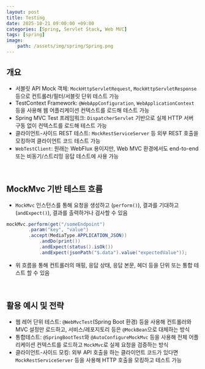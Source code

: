 ```yaml
---
layout: post
title: Testing
date: 2025-10-21 09:00:00 +09:00
categories: [Spring, Servlet Stack, Web MVC]
tags: [spring]
image:
    path: /assets/img/spring/Spring.png
---
```


## 개요

- 서블릿 API Mock 객체: `MockHttpServletRequest`, `MockHttpServletResponse` 등으로 컨트롤러/필터/서블릿 단위 테스트 가능
- TestContext Framework: `@WebAppConfiguration`, `WebApplicationContext` 등을 사용해 웹 어플리케이션 컨텍스트를 로드해 테스트 가능
- Spring MVC Test 프레임워크: `DispatcherServlet` 기반으로 실제 HTTP 서버 구동 없이 컨텍스트를 로드해 테스트 가능
- 클라이언트-사이드 REST 테스트: `MockRestServiceServer` 등 외부 REST 호출을 모킹하여 클라이언트 코드 테스트 가능
- `WebTestClient`: 원래는 WebFlux 용이지만, Web MVC 환경에서도 end-to-end 또는 비동기/스트리밍 응답 테스트에 사용 가능


<br>

## MockMvc 기반 테스트 흐름

- `MockMvc` 인스턴스를 통해 요청을 생성하고 (`perform()`), 결과를 기대하고 (`andExpect()`), 결과를 출력하거나 검사할 수 있음

```java
mockMvc.perform(get("/someEndpoint")
        .param("key", "value")
        .accept(MediaType.APPLICATION_JSON))
            .andDo(print())
            .andExpect(status().isOk())
            .andExpect(jsonPath("$.data").value("expectedValue"));
```

- 위 흐름을 통해 컨트롤러의 매핑, 응답 상태, 응답 본문, 헤더 등을 단위 또는 통합 테스트 할 수 있음

<br>

## 활용 예시 및 전략

- 웹 레어 단위 테스트: `@WebMvcTest`(Spring Boot 환경) 등을 사용해 컨트롤러와 MVC 설정만 로드하고, 서비스/레포지토리 등은 `@MockBean`으로 대체하는 방식
- 통합테스트: `@SpringBootTest`와 `@AutoConfigureMockMvc` 등을 사용해 전체 어플리케이션 컨텍스트를 로드하고 `MockMvc`로 실제 요청을 검증하는 방식
- 클라이언트-사이드 모킹: 외부 API 호출을 하는 클라이언트 코드가 있다면 `MockRestServiceServer` 등을 사용해 HTTP 호출을 모킹하고 테스트 가능

<br>

